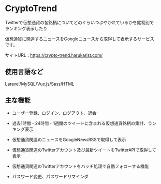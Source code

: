 # CryptoTrend

Twitterで仮想通貨の各銘柄についてどのぐらいつぶやかれているかを銘柄別でランキング表示したり

仮想通貨に関連するニュースをGoogleニュースから取得して表示するサービスです。

サイトURL：https://crypto-trend.harukarist.com/

## 使用言語など

Laravel/MySQL/Vue.js/Sass/HTML

## 主な機能

- ユーザー登録、ログイン、ログアウト、退会

- 過去1時間・24時間・1週間のツイートに含まれる仮想通貨銘柄の集計、ランキング表示

- 仮想通貨関連のニュースをGoogleNewsRSSで取得して表示

- 仮想通貨関連のTwitterアカウント及び最新ツイートをTwitterAPIで取得して表示

- 仮想通貨関連のTwitterアカウントをバッチ処理で自動フォローする機能

- パスワード変更、パスワードリマインダ

